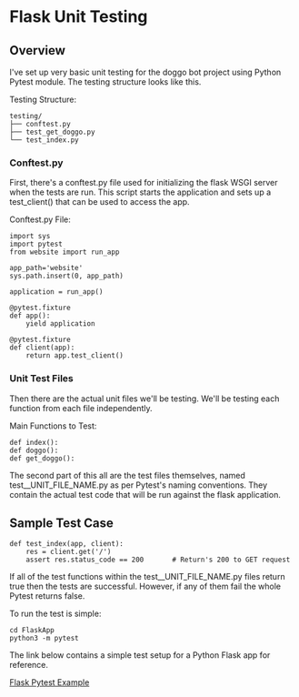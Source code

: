# Flask Unit Testing

## Overview

I've set up very basic unit testing for the doggo bot project using Python
Pytest module. The testing structure looks like this. 

Testing Structure:

	testing/
	├── conftest.py
	├── test_get_doggo.py
	└── test_index.py

### Conftest.py

First, there's a conftest.py file used for initializing the flask WSGI server
when the tests are run. This script starts the application and sets up a
test\_client() that can be used to access the app.

Conftest.py File:

	import sys
	import pytest
	from website import run_app

	app_path='website'
	sys.path.insert(0, app_path)

	application = run_app()

	@pytest.fixture
	def app():
	    yield application

	@pytest.fixture
	def client(app):
	    return app.test_client()

### Unit Test Files

Then there are the actual unit files we'll be testing. We'll be testing each
function from each file independently.

Main Functions to Test:

	def index():
	def doggo():
	def get_doggo():

The second part of this all are the test files themselves, named
test\_\_UNIT\_FILE\_NAME.py as per Pytest's naming conventions. They contain the
actual test code that will be run against the flask application.

## Sample Test Case

	def test_index(app, client):
		res = client.get('/')
		assert res.status_code == 200		# Return's 200 to GET request

If all of the test functions within the test\_\_UNIT\_FILE\_NAME.py files return
true then the tests are successful. However, if any of them fail the whole
Pytest returns false.

To run the test is simple:
	
	cd FlaskApp 
	python3 -m pytest 

The link below contains a simple test setup for a Python Flask app for
reference.

[Flask Pytest Example](https://dev.to/po5i/how-to-add-basic-unit-test-to-a-python-flask-app-using-pytest-1m7a)

